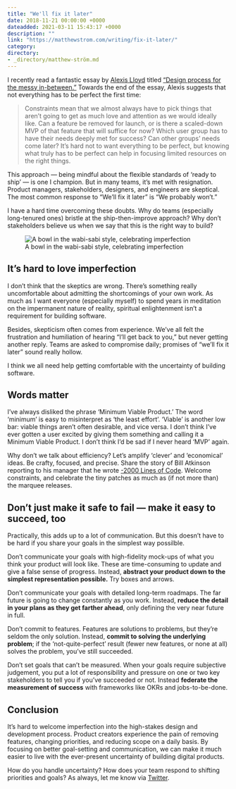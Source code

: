 ```yaml
---
title: "We'll fix it later"
date: 2018-11-21 00:00:00 +0000
dateadded: 2021-03-11 15:43:17 +0000
description: ""
link: "https://matthewstrom.com/writing/fix-it-later/"
category:
directory:
- _directory/matthew-ström.md
---
```

<p>I recently read a fantastic essay by <a href="https://twitter.com/alexislloyd" target="_blank" rel="noopener">Alexis Lloyd</a> titled <a href="https://www.cogandsprocket.io/2018/12/02/design-process-for-the-messy-in-between/" target="_blank" rel="noopener">“Design process for the messy in-between.”</a> Towards the end of the essay, Alexis suggests that not everything has to be perfect the first time:</p>
<blockquote>
<p>Constraints mean that we almost always have to pick things that aren’t going to get as much love and attention as we would ideally like. Can a feature be removed for launch, or is there a scaled-down MVP of that feature that will suffice for now? Which user group has to have their needs deeply met for success? Can other groups’ needs come later? It’s hard not to want everything to be perfect, but knowing what truly has to be perfect can help in focusing limited resources on the right things.</p>
</blockquote>
<p>This approach — being mindful about the flexible standards of ‘ready to ship’ — is one I champion. But in many teams, it’s met with resignation. Product managers, stakeholders, designers, and engineers are skeptical. The most common response to “We’ll fix it later” is “We probably won’t.”</p>
<p>I have a hard time overcoming these doubts. Why do teams (especially long-tenured ones) bristle at the ship-then-improve approach? Why don’t stakeholders believe us when we say that this is the right way to build?</p>
<figure data-type="image"><img src="https://matthewstrom.com/images/fix-0.jpg" alt="A bowl in the wabi-sabi style, celebrating imperfection"><figcaption>A bowl in the wabi-sabi style, celebrating imperfection</figcaption></figure>
<h2 id="it%E2%80%99s-hard-to-love-imperfection">It’s hard to love imperfection</h2>
<p>I don’t think that the skeptics are wrong. There’s something really uncomfortable about admitting the shortcomings of your own work. As much as I want everyone (especially myself) to spend years in meditation on the impermanent nature of reality, spiritual enlightenment isn’t a requirement for building software.</p>
<p>Besides, skepticism often comes from experience. We’ve all felt the frustration and humiliation of hearing “I’ll get back to you,” but never getting another reply. Teams are asked to compromise daily; promises of “we’ll fix it later” sound really hollow.</p>
<p>I think we all need help getting comfortable with the uncertainty of building software.</p>
<h2 id="words-matter">Words matter</h2>
<p>I’ve always disliked the phrase ‘Minimum Viable Product.’ The word ‘minimum’ is easy to misinterpret as ‘the least effort’. ‘Viable’ is another low bar: viable things aren’t often desirable, and vice versa. I don’t think I’ve ever gotten a user excited by giving them something and calling it a Minimum Viable Product. I don’t think I’d be sad if I never heard ‘MVP’ again.</p>
<p>Why don’t we talk about efficiency? Let’s amplify ‘clever’ and ‘economical’ ideas. Be crafty, focused, and precise. Share the story of Bill Atkinson reporting to his manager that he wrote <a href="http://www.folklore.org/StoryView.py?project=Macintosh&amp;story=Negative_2000_Lines_Of_Code.txt" target="_blank" rel="noopener">-2000 Lines of Code</a>. Welcome constraints, and celebrate the tiny patches as much as (if not more than) the marquee releases.</p>
<h2 id="don%E2%80%99t-just-make-it-safe-to-fail-%E2%80%94-make-it-easy-to-succeed%2C-too">Don’t just make it safe to fail — make it easy to succeed, too</h2>
<p>Practically, this adds up to a lot of communication. But this doesn’t have to be hard if you share your goals in the simplest way possilble.</p>
<p>Don’t communicate your goals with high-fidelity mock-ups of what you think your product will look like. These are time-consuming to update and give a false sense of progress. Instead, <strong>abstract your product down to the simplest representation possible.</strong> Try boxes and arrows.</p>
<p>Don’t communicate your goals with detailed long-term roadmaps. The far future is going to change constantly as you work. Instead, <strong>reduce the detail in your plans as they get farther ahead</strong>, only defining the very near future in full.</p>
<p>Don’t commit to features. Features are solutions to problems, but they’re seldom the only solution. Instead, <strong>commit to solving the underlying problem</strong>; if the ‘not-quite-perfect’ result (fewer new features, or none at all) solves the problem, you’ve still succeeded.</p>
<p>Don’t set goals that can’t be measured. When your goals require subjective judgement, you put a lot of responsibility and pressure on one or two key stakeholders to tell you if you’ve succeeded or not. Instead <strong>federate the measurement of success</strong> with frameworks like OKRs and jobs-to-be-done.</p>
<h2 id="conclusion">Conclusion</h2>
<p>It’s hard to welcome imperfection into the high-stakes design and development process. Product creators experience the pain of removing features, changing priorities, and reducing scope on a daily basis. By focusing on better goal-setting and communication, we can make it much easier to live with the ever-present uncertainty of building digital products.</p>
<p>How do you handle uncertainty? How does your team respond to shifting priorities and goals? As always, let me know via <a href="https://twitter.com/ilikescience" target="_blank" rel="noopener">Twitter</a>.</p>
